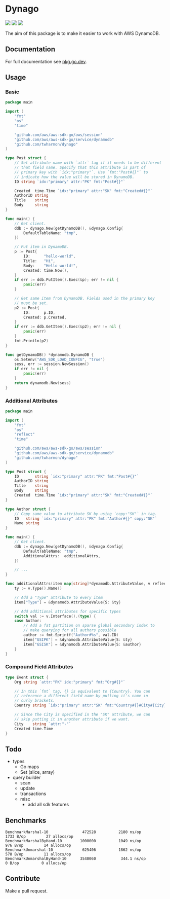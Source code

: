 # Dynago

![](https://github.com/twharmon/dynago/workflows/Test/badge.svg) [![](https://goreportcard.com/badge/github.com/twharmon/dynago)](https://goreportcard.com/report/github.com/twharmon/dynago) [![](https://gocover.io/_badge/github.com/twharmon/dynago)](https://gocover.io/github.com/twharmon/dynago)

The aim of this package is to make it easier to work with AWS DynamoDB.

## Documentation
For full documentation see [pkg.go.dev](https://pkg.go.dev/github.com/twharmon/dynago).

## Usage

### Basic
```go
package main

import (
	"fmt"
	"os"
	"time"

	"github.com/aws/aws-sdk-go/aws/session"
	"github.com/aws/aws-sdk-go/service/dynamodb"
	"github.com/twharmon/dynago"
)

type Post struct {
	// Set attribute name with `attr` tag if it needs to be different
	// that field name. Specify that this attribute is part of
	// primary key with `idx:"primary"`. Use `fmt:"Post#{}"` to
	// indicate how the value will be stored in DynamoDB.
	ID string `idx:"primary" attr:"PK" fmt:"Post#{}"`

	Created  time.Time `idx:"primary" attr:"SK" fmt:"Created#{}"`
	AuthorID string
	Title    string
	Body     string
}

func main() {
	// Get client.
	ddb := dynago.New(getDynamoDB(), &dynago.Config{
		DefaultTableName: "tmp",
	})

	// Put item in DynamoDB.
	p := Post{
		ID:      "hello-world",
		Title:   "Hi",
		Body:    "Hello world!",
		Created: time.Now(),
	}
	if err := ddb.PutItem().Exec(&p); err != nil {
		panic(err)
	}

	// Get same item from DynamoDB. Fields used in the primary key
	// must be set.
	p2 := Post{
		ID:      p.ID,
		Created: p.Created,
	}
	if err := ddb.GetItem().Exec(&p2); err != nil {
		panic(err)
	}
	fmt.Println(p2)
}

func getDynamoDB() *dynamodb.DynamoDB {
	os.Setenv("AWS_SDK_LOAD_CONFIG", "true")
	sess, err := session.NewSession()
	if err != nil {
		panic(err)
	}
	return dynamodb.New(sess)
}
```

### Additional Attributes
```go
package main

import (
	"fmt"
	"os"
	"reflect"
	"time"

	"github.com/aws/aws-sdk-go/aws/session"
	"github.com/aws/aws-sdk-go/service/dynamodb"
	"github.com/twharmon/dynago"
)

type Post struct {
	ID       string `idx:"primary" attr:"PK" fmt:"Post#{}"`
	AuthorID string
	Title    string
	Body     string
	Created  time.Time `idx:"primary" attr:"SK" fmt:"Created#{}"`
}

type Author struct {
	// Copy same value to attribute SK by using `copy:"SK"` in tag.
	ID   string `idx:"primary" attr:"PK" fmt:"Author#{}" copy:"SK"`
	Name string
}

func main() {
	// Get client.
	ddb := dynago.New(getDynamoDB(), &dynago.Config{
		DefaultTableName: "tmp",
		AdditionalAttrs:  additionalAttrs,
	})

	// ...
}

func additionalAttrs(item map[string]*dynamodb.AttributeValue, v reflect.Value) {
	ty := v.Type().Name()

	// Add a "Type" attribute to every item
	item["Type"] = &dynamodb.AttributeValue{S: &ty}

	// Add additional attributes for specific types
	switch val := v.Interface().(type) {
	case Author:
		// Add a fat partition on sparse global secondary index to
		// make querying for all authors possible
		author := fmt.Sprintf("Author#%s", val.ID)
		item["GSIPK"] = &dynamodb.AttributeValue{S: &ty}
		item["GSISK"] = &dynamodb.AttributeValue{S: &author}
	}
}
```

### Compound Field Attributes
```go
type Event struct {
	Org string `attr:"PK" idx:"primary" fmt:"Org#{}"`

	// In this `fmt` tag, {} is equivalent to {Country}. You can
	// reference a different field name by putting it's name in
	// curly brackets.
	Country string `idx:"primary" attr:"SK" fmt:"Country#{}#City#{City}"`

	// Since the City is specified in the "SK" attribute, we can
	// skip putting it in another attribute if we want.
	City    string `attr:"-"`
	Created time.Time
}
```

## Todo
- types
	- Go maps
	- Set (slice, array)
- query builder
	- scan
	- update
	- transactions
	- misc
		- add all sdk features

## Benchmarks
```
BenchmarkMarshal-10            	  472528	      2180 ns/op	    1733 B/op	      27 allocs/op
BenchmarkMarshalByHand-10      	 1000000	      1049 ns/op	     976 B/op	      14 allocs/op
BenchmarkUnmarshal-10          	  625406	      1862 ns/op	     578 B/op	      11 allocs/op
BenchmarkUnmarshalByHand-10    	 3540060	       344.1 ns/op	       0 B/op	       0 allocs/op
```

## Contribute
Make a pull request.